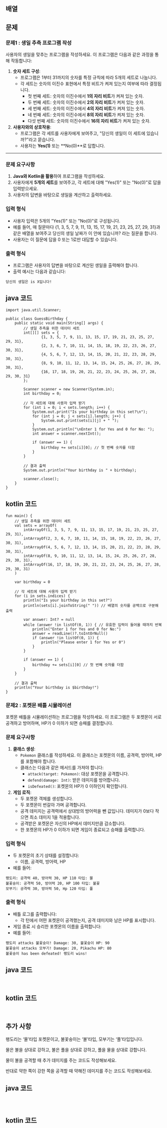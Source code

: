 ## 배열










## 문제

### 문제1 : 생일 추측 프로그램 작성
사용자의 생일을 맞추는 프로그램을 작성하세요. 이 프로그램은 다음과 같은 과정을 통해 작동합니다:

1. **숫자 세트 구성**:
    - 프로그램은 1부터 31까지의 숫자를 특정 규칙에 따라 5개의 세트로 나눕니다.
    - 각 세트는 숫자의 이진수 표현에서 특정 비트가 켜져 있는지 여부에 따라 결정됩니다.
        - 첫 번째 세트: 숫자의 이진수에서 **1의 자리 비트**가 켜져 있는 숫자.
        - 두 번째 세트: 숫자의 이진수에서 **2의 자리 비트**가 켜져 있는 숫자.
        - 세 번째 세트: 숫자의 이진수에서 **4의 자리 비트**가 켜져 있는 숫자.
        - 네 번째 세트: 숫자의 이진수에서 **8의 자리 비트**가 켜져 있는 숫자.
        - 다섯 번째 세트: 숫자의 이진수에서 **16의 자리 비트**가 켜져 있는 숫자.
2. **사용자와의 상호작용**:
    - 프로그램은 각 세트를 사용자에게 보여주고, "당신의 생일이 이 세트에 있습니까?"라고 묻습니다.
    - 사용자는 **Yes(1)** 또는 **No(0)**로 답합니다.

---

### **문제 요구사항**

1. **Java와 Kotlin을 활용**하여 프로그램을 작성하세요.
2. 사용자에게 **5개의 세트**를 보여주고, 각 세트에 대해 "Yes(1)" 또는 "No(0)"로 답을 입력받으세요.
3. 사용자의 답변을 바탕으로 생일을 계산하고 출력하세요.

### **입력 형식**

- 사용자 입력은 5개의 "Yes(1)" 또는 "No(0)"로 구성됩니다.
- 예를 들어, 매 질문마다 {1, 3, 5, 7, 9, 11, 13, 15, 17, 19, 21, 23, 25, 27, 29, 31}과 같은 배열을 보여주고 당신의 생일 날짜가 이 안에 있습니까? 라는 질문을 합니다.
- 사용자는 이 질문에 답을 0 또는 1로만 대답할 수 있습니다.
 
### **출력 형식**
- 프로그램은 사용자의 답변을 바탕으로 계산된 생일을 출력해야 합니다.
- 출력 예시는 다음과 같습니다:
```
당신의 생일은 is X입니다!
```

## java 코드
```
import java.util.Scanner;

public class GuessBirthday {
    public static void main(String[] args) {
        // 생일 추측을 위한 데이터 세트
        int[][] sets = {
                {1, 3, 5, 7, 9, 11, 13, 15, 17, 19, 21, 23, 25, 27, 29, 31},
                {2, 3, 6, 7, 10, 11, 14, 15, 18, 19, 22, 23, 26, 27, 30, 31},
                {4, 5, 6, 7, 12, 13, 14, 15, 20, 21, 22, 23, 28, 29, 30, 31},
                {8, 9, 10, 11, 12, 13, 14, 15, 24, 25, 26, 27, 28, 29, 30, 31},
                {16, 17, 18, 19, 20, 21, 22, 23, 24, 25, 26, 27, 28, 29, 30, 31}
        };

        Scanner scanner = new Scanner(System.in);
        int birthday = 0;

        // 각 세트에 대해 사용자 입력 받기
        for (int i = 0; i < sets.length; i++) {
            System.out.print("Is your birthday in this set?\n");
            for (int j = 0; j < sets[i].length; j++) {
                System.out.print(sets[i][j] + " ");
            }
            System.out.println("\nEnter 1 for Yes and 0 for No: ");
            int answer = scanner.nextInt();

            if (answer == 1) {
                birthday += sets[i][0]; // 첫 번째 숫자를 더함
            }
        }

        // 결과 출력
        System.out.println("Your birthday is " + birthday);

        scanner.close();
    }
}

```

## kotlin 코드
```
fun main() {
    // 생일 추측을 위한 데이터 세트
    val sets = arrayOf(
        intArrayOf(1, 3, 5, 7, 9, 11, 13, 15, 17, 19, 21, 23, 25, 27, 29, 31),
        intArrayOf(2, 3, 6, 7, 10, 11, 14, 15, 18, 19, 22, 23, 26, 27, 30, 31),
        intArrayOf(4, 5, 6, 7, 12, 13, 14, 15, 20, 21, 22, 23, 28, 29, 30, 31),
        intArrayOf(8, 9, 10, 11, 12, 13, 14, 15, 24, 25, 26, 27, 28, 29, 30, 31),
        intArrayOf(16, 17, 18, 19, 20, 21, 22, 23, 24, 25, 26, 27, 28, 29, 30, 31)
    )

    var birthday = 0

    // 각 세트에 대해 사용자 입력 받기
    for (i in sets.indices) {
        println("Is your birthday in this set?")
        println(sets[i].joinToString(" ")) // 배열의 숫자를 공백으로 구분해 출력

        var answer: Int? = null
        while (answer !in listOf(0, 1)) { // 유효한 입력이 들어올 때까지 반복
            println("Enter 1 for Yes and 0 for No:")
            answer = readLine()?.toIntOrNull()
            if (answer !in listOf(0, 1)) {
                println("Please enter 1 for Yes or 0")
            }
        }

        if (answer == 1) {
            birthday += sets[i][0] // 첫 번째 숫자를 더함
        }
    }

    // 결과 출력
    println("Your birthday is $birthday!")
}
```



### **문제2 : 포켓몬 배틀 시뮬레이션**

포켓몬 배틀을 시뮬레이션하는 프로그램을 작성하세요. 이 프로그램은 두 포켓몬이 서로 공격하고 방어하며, HP가 0 이하가 되면 승패를 결정합니다.

### **문제 요구사항**

1. **클래스 생성**:
    - `Pokemon` 클래스를 작성하세요. 이 클래스는 포켓몬의 이름, 공격력, 방어력, HP를 포함해야 합니다.
    - 클래스는 다음과 같은 메서드를 가져야 합니다:
        - `attack(target: Pokemon)`: 대상 포켓몬을 공격합니다.
        - `defend(damage: Int)`: 받은 데미지를 방어합니다.
        - `isDefeated()`: 포켓몬의 HP가 0 이하인지 확인합니다.
2. **게임 로직**:
    - 두 포켓몬 객체를 생성합니다.
    - 두 포켓몬이 번갈아 가며 공격합니다.
    - 공격 데미지는 공격력에서 상대방의 방어력을 뺀 값입니다. 데미지가 0보다 작으면 최소 데미지 1을 적용합니다.
    - 공격받은 포켓몬은 자신의 HP에서 데미지만큼 감소합니다.
    - 한 포켓몬의 HP가 0 이하가 되면 게임이 종료되고 승패를 출력합니다.
  
### **입력 형식**

- 두 포켓몬의 초기 상태를 설정합니다:
    - 이름, 공격력, 방어력, HP
- 예를 들어:
```
팽도리: 공격력 40, 방어력 30, HP 110 타입: 물
불꽃숭이: 공격력 50, 방어력 20, HP 100 타입: 불꽃
모부기: 공격력 30, 방어력 50, Hp 120 타입: 풀
```

### **출력 형식**

- 배틀 로그를 출력합니다:
    - 각 턴에서 어떤 포켓몬이 공격했는지, 공격 데미지와 남은 HP를 표시합니다.
- 게임 종료 시 승리한 포켓몬의 이름을 출력합니다:
- 예를 들어:
```
팽도리 attacks 불꽃숭이! Damage: 30, 불꽃숭이 HP: 90
불꽃숭이 attacks 모부기! Damage: 20, Pikachu HP: 80
불꽃숭이 has been defeated! 팽도리 wins!
```

## java 코드
```


```


## kotlin 코드
```


```


## 추가 사항

팽도리는 ‘물’타입 포켓몬이고, 불꽃숭이는 ‘불’타입, 모부기는 ‘풀’타입입니다.

물은 불을 상대로 강하고, 불은 풀을 상대로 강하고, 풀을 물을 상대로 강합니다.

물이 불을 공격할 때 추가 데미지를 주는 코드도 작성해보세요.

반대로 약한 쪽이 강한 쪽을 공격할 때 약해진 데미지를 주는 코드도 작성해보세요.

## java 코드
```



```


## kotlin 코드
```



```
